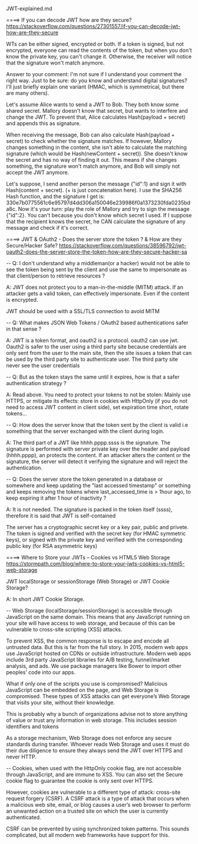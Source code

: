JWT-explained.md


====> If you can decode JWT how are they secure?
https://stackoverflow.com/questions/27301557/if-you-can-decode-jwt-how-are-they-secure

WTs can be either signed, encrypted or both. If a token is signed, but not encrypted, everyone can read the contents of the token, 
but when you don't know the private key, you can't change it. Otherwise, the receiver will notice that the signature won't match anymore.

Answer to your comment: I'm not sure if I understand your comment the right way. Just to be sure: do you know and understand digital 
signatures? I'll just briefly explain one variant (HMAC, which is symmetrical, but there are many others).

Let's assume Alice wants to send a JWT to Bob. They both know some shared secret. Mallory doesn't know that secret, but wants to 
interfere and change the JWT. To prevent that, Alice calculates Hash(payload + secret) and appends this as signature.

When receiving the message, Bob can also calculate Hash(payload + secret) to check whether the signature matches. If however, 
Mallory changes something in the content, she isn't able to calculate the matching signature (which would be Hash(newContent + secret)). 
She doesn't know the secret and has no way of finding it out. This means if she changes something, the signature won't match anymore, 
and Bob will simply not accept the JWT anymore.

Let's suppose, I send another person the message {"id":1} and sign it with Hash(content + secret). (+ is just concatenation here). I use 
the SHA256 Hash function, and the signature I get is: 330e7b0775561c6e95797d4dd306a150046e239986f0a1373230fda0235bda8c. 
Now it's your turn: play the role of Mallory and try to sign the message {"id":2}. You can't because you don't know which secret I used. 
If I suppose that the recipient knows the secret, he CAN calculate the signature of any message and check if it's correct.


====> JWT & OAuth2 - Does the server store the token ? & How are they Secure/Hacker Safe?
https://stackoverflow.com/questions/38596792/jwt-oauth2-does-the-server-store-the-token-how-are-they-secure-hacker-sa

-- Q: I don't understand why a middleman(or a hacker) would not be able to see the token being sent by the client and use the same to 
impersonate as that client/person to retrieve resources ?

A: JWT does not protect you to a man-in-the-middle (MITM) attack. If an attacker gets a valid token, can effectively impersonate. 
Even if the content is encrypted.

JWT should be used with a SSL/TLS connection to avoid MITM

-- Q: What makes JSON Web Tokens / OAuth2 based authentications safer in that sense ?

A: JWT is a token format, and oauth2 is a protocol. oauth2 can use jwt. Oauth2 is safer to the user using a third party site because 
credentials are only sent from the user to the main site, then the site issues a token that can be used by the third party site to 
authenticate user. The third party site never see the user credentials

-- Q: But as the token stays the same until it expires, how is that a safer authentication strategy ?

A: Read above. You need to protect your tokens to not be stolen: Mainly use HTTPS, or mitigate its effects: store in cookies with 
HttpOnly (if you do not need to access JWT content in client side), set expiration time short, rotate tokens...

-- Q: How does the server know that the token sent by the client is valid i.e something that the server exchanged with the client during login.

A: The third part of a JWT like hhhh.pppp.ssss is the signature. The signature is performed with server private key over the header 
and payload (hhhh.pppp), an protects the content. If an attacker alters the content or the signature, the server will detect it 
verifying the signature and will reject the authentication.

-- Q: Does the server store the token generated in a database or somewhere and keep updating the "last accessed timestamp" or 
something and keeps removing the tokens where last_accessed_time is > 1hour ago, to keep expiring it after 1 hour of inactivity ?

A: It is not needed. The signature is packed in the token itself (ssss), therefore it is said that JWT is self-contained

The server has a cryptographic secret key or a key pair, public and privete. The token is signed and verified with the secret 
key (for HMAC symmetric keys), or signed with the private key and verified with the corresponding public key (for RSA asymmetric keys)


====> Where to Store your JWTs – Cookies vs HTML5 Web Storage
https://stormpath.com/blog/where-to-store-your-jwts-cookies-vs-html5-web-storage

JWT localStorage or sessionStorage (Web Storage) or JWT Cookie Storage?

A: In short JWT Cookie Storage.

-- Web Storage (localStorage/sessionStorage) is accessible through JavaScript on the same domain. This means that any JavaScript running 
on your site will have access to web storage, and because of this can be vulnerable to cross-site scripting (XSS) attacks.

To prevent XSS, the common response is to escape and encode all untrusted data. But this is far from the full story. 
In 2015, modern web apps use JavaScript hosted on CDNs or outside infrastructure. Modern web apps include 3rd party 
JavaScript libraries for A/B testing, funnel/market analysis, and ads. We use package managers like Bower to import 
other peoples’ code into our apps.

What if only one of the scripts you use is compromised? Malicious JavaScript can be embedded on the page, and Web Storage is compromised. 
These types of XSS attacks can get everyone’s Web Storage that visits your site, without their knowledge. 

This is probably why a bunch of organizations advise not to store anything of value or trust any information in web storage. 
This includes session identifiers and tokens

As a storage mechanism, Web Storage does not enforce any secure standards during transfer. Whoever reads Web Storage and 
uses it must do their due diligence to ensure they always send the JWT over HTTPS and never HTTP.


-- Cookies, when used with the HttpOnly cookie flag, are not accessible through JavaScript, and are immune to XSS. 
You can also set the Secure cookie flag to guarantee the cookie is only sent over HTTPS.

However, cookies are vulnerable to a different type of attack: cross-site request forgery (CSRF). 
A CSRF attack is a type of attack that occurs when a malicious web site, email, or blog causes a user’s web browser to perform an 
unwanted action on a trusted site on which the user is currently authenticated.

CSRF can be prevented by using synchronized token patterns. This sounds complicated, but all modern web frameworks have support for this.

